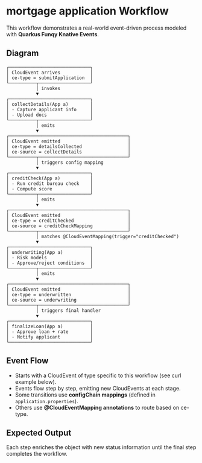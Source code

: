 # mortgage application Workflow

This workflow demonstrates a real-world event-driven process modeled with **Quarkus Funqy Knative Events**.

## Diagram
```
┌──────────────────────────────┐
│ CloudEvent arrives           │
│ ce-type = submitApplication  │
└──────────┬───────────────────┘
           │ invokes
           ▼
┌──────────────────────────────┐
│ collectDetails(App a)        │
│ - Capture applicant info     │
│ - Upload docs                │
└──────────┬───────────────────┘
           │ emits
           ▼
┌────────────────────────────────────────────┐
│ CloudEvent emitted                         │
│ ce-type = detailsCollected                 │
│ ce-source = collectDetails                 │
└──────────┬─────────────────────────────────┘
           │ triggers config mapping
           ▼
┌──────────────────────────────┐
│ creditCheck(App a)           │
│ - Run credit bureau check    │
│ - Compute score              │
└──────────┬───────────────────┘
           │ emits
           ▼
┌────────────────────────────────────────────┐
│ CloudEvent emitted                         │
│ ce-type = creditChecked                    │
│ ce-source = creditCheckMapping             │
└──────────┬─────────────────────────────────┘
           │ matches @CloudEventMapping(trigger="creditChecked")
           ▼
┌──────────────────────────────┐
│ underwriting(App a)          │
│ - Risk models                │
│ - Approve/reject conditions  │
└──────────┬───────────────────┘
           │ emits
           ▼
┌────────────────────────────────────────────┐
│ CloudEvent emitted                         │
│ ce-type = underwritten                     │
│ ce-source = underwriting                   │
└──────────┬─────────────────────────────────┘
           │ triggers final handler
           ▼
┌──────────────────────────────┐
│ finalizeLoan(App a)          │
│ - Approve loan + rate        │
│ - Notify applicant           │
└──────────────────────────────┘
```

## Event Flow
- Starts with a CloudEvent of type specific to this workflow (see curl example below).
- Events flow step by step, emitting new CloudEvents at each stage.
- Some transitions use **configChain mappings** (defined in `application.properties`).
- Others use **@CloudEventMapping annotations** to route based on ce-type.

## Expected Output
Each step enriches the object with new status information until the final step completes the workflow.
